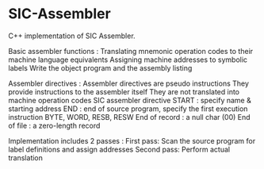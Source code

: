 # SIC-Assembler
C++ implementation of SIC Assembler.

Basic assembler functions :
Translating mnemonic operation codes to their machine language equivalents
Assigning machine addresses to symbolic labels
Write the object program and the assembly listing

Assembler directives :
Assembler directives are pseudo instructions
They provide instructions to the assembler itself
They are not translated into machine operation codes
SIC assembler directive
START : specify name & starting address
END : end of source program, specify the first execution instruction
BYTE, WORD, RESB, RESW
End of record : a null char (00)
End of file : a zero-length record

Implementation includes 2 passes :
First pass: Scan the source program for label definitions and assign addresses
Second pass: Perform actual translation
